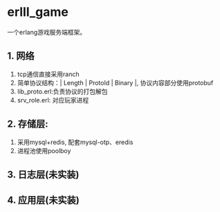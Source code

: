 # erlll_game
一个erlang游戏服务端框架。

## 1. 网络
1. tcp通信直接采用ranch
2. 简单协议结构：| Length | ProtoId | Binary |, 协议内容部分使用protobuf
3. lib_proto.erl:负责协议的打包解包
4. srv_role.erl: 对应玩家进程

## 2. 存储层: 
1. 采用mysql+redis, 配套mysql-otp、eredis
2. 进程池使用poolboy

## 3. 日志层(未实装)

## 4. 应用层(未实装)